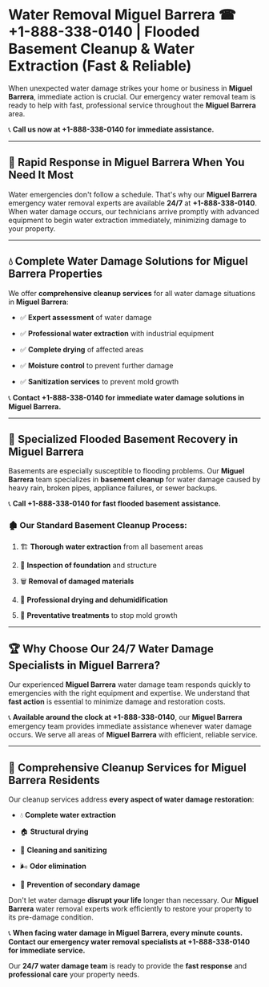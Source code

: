 # Water Removal Miguel Barrera ☎ +1-888-338-0140 | Flooded Basement Cleanup & Water Extraction (Fast & Reliable)

When unexpected water damage strikes your home or business in **Miguel Barrera**, immediate action is crucial. Our emergency water removal team is ready to help with fast, professional service throughout the **Miguel Barrera** area. 

📞 **Call us now at +1-888-338-0140 for immediate assistance.**
---
## 🚀 Rapid Response in Miguel Barrera When You Need It Most
Water emergencies don't follow a schedule. That's why our **Miguel Barrera** emergency water removal experts are available **24/7** at **+1-888-338-0140**. When water damage occurs, our technicians arrive promptly with advanced equipment to begin water extraction immediately, minimizing damage to your property.
---
## 💧 Complete Water Damage Solutions for Miguel Barrera Properties
We offer **comprehensive cleanup services** for all water damage situations in **Miguel Barrera**:
- ✅ **Expert assessment** of water damage  
- ✅ **Professional water extraction** with industrial equipment  
- ✅ **Complete drying** of affected areas  
- ✅ **Moisture control** to prevent further damage  
- ✅ **Sanitization services** to prevent mold growth  
📞 **Contact +1-888-338-0140 for immediate water damage solutions in Miguel Barrera.**
---
## 🌊 Specialized Flooded Basement Recovery in Miguel Barrera
Basements are especially susceptible to flooding problems. Our **Miguel Barrera** team specializes in **basement cleanup** for water damage caused by heavy rain, broken pipes, appliance failures, or sewer backups. 
📞 **Call +1-888-338-0140 for fast flooded basement assistance.**
### 🏚️ Our Standard Basement Cleanup Process:
1. 🏗️ **Thorough water extraction** from all basement areas  
2. 🔎 **Inspection of foundation** and structure  
3. 🗑️ **Removal of damaged materials**  
4. 💨 **Professional drying and dehumidification**  
5. 🚫 **Preventative treatments** to stop mold growth  
---
## 🏆 Why Choose Our 24/7 Water Damage Specialists in Miguel Barrera?
Our experienced **Miguel Barrera** water damage team responds quickly to emergencies with the right equipment and expertise. We understand that **fast action** is essential to minimize damage and restoration costs.
📞 **Available around the clock at +1-888-338-0140**, our **Miguel Barrera** emergency team provides immediate assistance whenever water damage occurs. We serve all areas of **Miguel Barrera** with efficient, reliable service.
---
## 🧹 Comprehensive Cleanup Services for Miguel Barrera Residents
Our cleanup services address **every aspect of water damage restoration**:
- 💧 **Complete water extraction**  
- 🏠 **Structural drying**  
- 🧼 **Cleaning and sanitizing**  
- 🌬️ **Odor elimination**  
- 🚫 **Prevention of secondary damage**  
Don't let water damage **disrupt your life** longer than necessary. Our **Miguel Barrera** water removal experts work efficiently to restore your property to its pre-damage condition.
📞 **When facing water damage in Miguel Barrera, every minute counts. Contact our emergency water removal specialists at +1-888-338-0140 for immediate service.**
Our **24/7 water damage team** is ready to provide the **fast response** and **professional care** your property needs.
